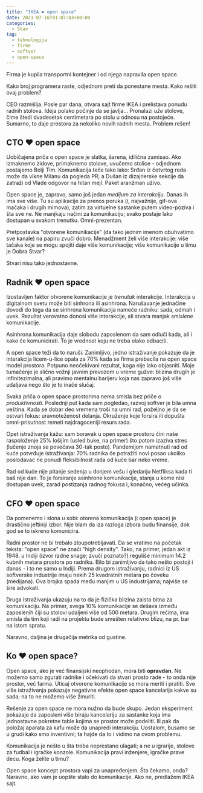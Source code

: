 ```yaml
---
title: "IKEA ❤️ open space"
date: 2021-07-16T01:07:03+00:00
categories:
  - Stav
tag:
  - tehnologija
  - firme
  - softver
  - open-space
---
```


Firma je kupila transportni kontejner i od njega napravila open space.

<!--more-->

Kako broj programera raste, odjednom preti da ponestane mesta. Kako rešiti ovaj problem?

CEO razmišlja. Posle par dana, otvara sajt firme IKEA i prelistava ponudu radnih stolova. Ideja polako počinje da se javlja... Pronalazi _uže_ stolove, čime štedi dvadesetak centimetara po stolu u odnosu na postojeće. Sumarno, to daje prostora za nekoliko novih radnih mesta. Problem rešen!

## CTO ❤️ open space

Uobičajena priča o open space je slatka, šarena, idilična zamisao. Ako izmaknemo zidove, primaknemo stolove, uvučemo stolice - odjednom postajemo Bolji Tim. Komunikacija teče tako lako: Srđan iz četvrtog reda može da vikne Milanu da pogleda PR; a Dušan iz dizajnerske sekcije da zatraži od Vlade odgovor na hitan mejl. Paket aranžman uživo.

Open space je, zapravo, samo još jedan _medijum za interakciju_. Danas ih ima sve više. Tu su aplikacije za prenos poruka (i, najvažnije, gif-ova mačaka i drugih mimova), zatim za virtuelne sastanke putem video-poziva i šta sve ne. Ne manjkaju načini za komunikaciju; svako postaje lako dostupan u svakom trenutku. Omni-prezentan.

Pretpostavka "otvorene komunikacije" (da tako jednim imenom obuhvatimo sve kanale) na papiru zvuči dobro. Menadžment želi više interakcije: više tačaka koje se mogu spojiti daje više komunikacije; više komunikacije u timu je Dobra Stvar?

Stvari nisu tako jednostavne.

## Radnik ❤️ open space

Izostavljen faktor otvorene komunikacije je _trenutak_ interakcije. Interakcija u digitalnom svetu može biti sinhrona ili asinhrona. Narušavanje jednačine dovodi do toga da se sinhrona komunikacija nameće radniku: sada, odmah i uvek. Rezultat verovatno donosi više interakcije, ali stvara manjak _smislene_ komunikacije.

Asinhrona komunikacija daje slobodu zaposlenom da sam odluči kada, ali i kako će komunicirati. To je vrednost koju ne treba olako odbaciti.

A open space teži da to naruši. Zanimljivo, jedno istraživanje pokazuje da je interakcija licem-u-lice opala za 70% kada se firma prebacila na open space model prostora. Potpuno neočekivani rezultat, koga nije lako objasniti. Moje tumačenje je slično vožnji javnim prevozom u vreme gužve: blizina drugih je infinitezimalna, ali pravimo mentalnu barijeru koja nas zapravo još više udaljava nego što je to inače slučaj.

Svaka priča o open space prostorima nema smisla bez priče o _produktivnosti_. Poslednji put kada sam pogledao, razvoj softver je bila umna veština. Kada se dobar deo vremena troši na umni rad, poželjno je da se ostvari fokus: uravnoteženost delanja. Okruženje koje forsira ili dopušta omni-prisutnost remeti najdragoceniji resurs rada.

Opet istraživanja kažu: sam boravak u open space prostoru čini naše raspoloženje 25% lošijim (usled buke, na primer) što potom izaziva stres (lučenje znoja se povećava 30-tak posto). Pandemijom nametnuti rad od kuće potvrđuje istraživanja: 70% radnika će potražiti novi posao ukoliko poslodavac ne ponudi fleksibilnost rada od kuće bar neko vreme.

Rad od kuće nije pitanje sedenja u donjem vešu i gledanju Netfliksa kada ti baš nije dan. To je forsiranje asinhrone komunikacije, stanja u kome nisi dostupan uvek, zarad postizanja radnog fokusa i, konačno, većeg učinka.

## CFO ❤️ open space

Da pomenemo i slona u sobi: otorena komunikacija (i open space) je drastično jeftiniji izbor. Nije blam da iza razloga izbora budu finansije, dok god se to iskreno komunicira.

Radni prostor ne bi trebalo zloupotrebljavati. Da se vratimo na početak teksta: "open space" ne znači "high density". Tako, na primer, jedan akt iz 1948. u Indiji (izvor radne snage; zvuči poznato?) reguliše minimum 14.2 kubnih metara prostora po radniku. Bilo bi zanimljivo da tako nešto postoji i danas - i to ne samo u Indiji. Prema drugom istraživanju, radnici iz US softverske industrije imaju nekih 25 kvadratnih metara po čoveku (medijana). Ova brojka spada među manjim u US industrijama; najviše se šire advokati.

Druga istraživanja ukazuju na to da je fizička blizina zaista bitna za komunikaciju. Na primer, svega 10% komunikacije se dešava između zaposlenih čiji su stolovi udaljeni više od 500 metara. Drugim rečima, ima smisla da tim koji radi na projektu bude smešten relativno blizu, na pr. bar na istom spratu.

Naravno, daljina je drugačija metrika od gustine.

## Ko ❤️ open space?

Open space, ako je već finansijski neophodan, mora biti **opravdan**. Ne možemo samo zgurati radnike i očekivati da stvari prosto rade - to onda nije prostor, već farma. Uticaj otvorene komunikacije se mora meriti i pratiti. Sve više istraživanja pokazuje negativne efekte open space kancelarija kakve su sada; na to ne možemo više žmuriti.

Rešenje za open space ne mora nužno da bude skupo. Jedan eksperiment pokazaje da zaposleni više biraju kancelariju za sastanke koja ima jednostavne pokretne table kojima se prostor može podeliti. Ili pak da položaj aparata za kafu može da unapredi interakciju. Uostalom, busamo se u grudi kako smo inventivni; ta hajde da to i vidimo na ovom problemu.

Komunikacija je nešto u šta treba neprestano ulagati; a ne u igrarije, stolove za fudbal i igračke konzole. Komunikacija pravi inženjere, igračke prave decu. Koga želite u timu?

Open space koncept prostora vapi za unapređenjem. Šta čekamo, onda? Naravno, ako vam je uopšte stalo do komunikacije. Ako ne, predlažem IKEA sajt.
